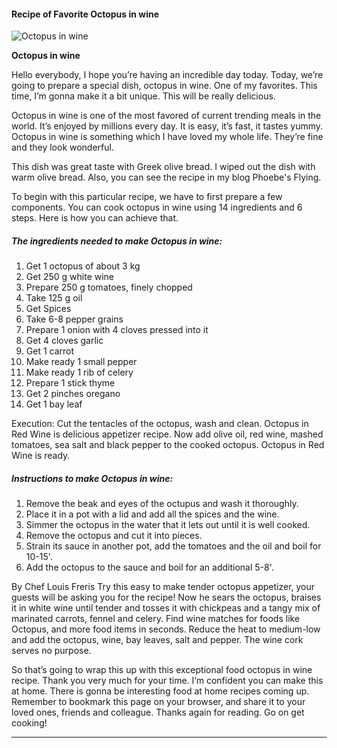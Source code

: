             

#### Recipe of Favorite Octopus in wine

![Octopus in wine](https://img-global.cpcdn.com/recipes/47093a8842261cac4cb15c7f3379d877/751x532cq70/octopus-in-wine-recipe-main-photo.jpg)

**Octopus in wine**

Hello everybody, I hope you’re having an incredible day today. Today, we’re going to prepare a special dish, octopus in wine. One of my favorites. This time, I’m gonna make it a bit unique. This will be really delicious.

Octopus in wine is one of the most favored of current trending meals in the world. It’s enjoyed by millions every day. It is easy, it’s fast, it tastes yummy. Octopus in wine is something which I have loved my whole life. They’re fine and they look wonderful.

This dish was great taste with Greek olive bread. I wiped out the dish with warm olive bread. Also, you can see the recipe in my blog Phoebe's Flying.

To begin with this particular recipe, we have to first prepare a few components. You can cook octopus in wine using 14 ingredients and 6 steps. Here is how you can achieve that.

##### The ingredients needed to make Octopus in wine:

1.  Get 1 octopus of about 3 kg
2.  Get 250 g white wine
3.  Prepare 250 g tomatoes, finely chopped
4.  Take 125 g oil
5.  Get Spices
6.  Take 6-8 pepper grains
7.  Prepare 1 onion with 4 cloves pressed into it
8.  Get 4 cloves garlic
9.  Get 1 carrot
10.  Make ready 1 small pepper
11.  Make ready 1 rib of celery
12.  Prepare 1 stick thyme
13.  Get 2 pinches oregano
14.  Get 1 bay leaf

Execution: Cut the tentacles of the octopus, wash and clean. Octopus in Red Wine is delicious appetizer recipe. Now add olive oil, red wine, mashed tomatoes, sea salt and black pepper to the cooked octopus. Octopus in Red Wine is ready.

##### Instructions to make Octopus in wine:

1.  Remove the beak and eyes of the octupus and wash it thoroughly.
2.  Place it in a pot with a lid and add all the spices and the wine.
3.  Simmer the octopus in the water that it lets out until it is well cooked.
4.  Remove the octopus and cut it into pieces.
5.  Strain its sauce in another pot, add the tomatoes and the oil and boil for 10-15'.
6.  Add the octopus to the sauce and boil for an additional 5-8'.

By Chef Louis Freris Try this easy to make tender octopus appetizer, your guests will be asking you for the recipe! Now he sears the octopus, braises it in white wine until tender and tosses it with chickpeas and a tangy mix of marinated carrots, fennel and celery. Find wine matches for foods like Octopus, and more food items in seconds. Reduce the heat to medium-low and add the octopus, wine, bay leaves, salt and pepper. The wine cork serves no purpose.

So that’s going to wrap this up with this exceptional food octopus in wine recipe. Thank you very much for your time. I’m confident you can make this at home. There is gonna be interesting food at home recipes coming up. Remember to bookmark this page on your browser, and share it to your loved ones, friends and colleague. Thanks again for reading. Go on get cooking!

* * *